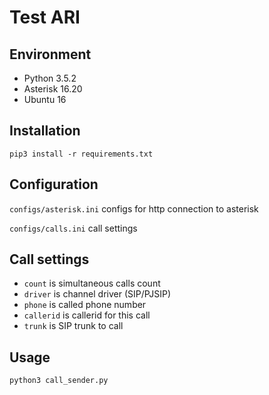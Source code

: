Test ARI
========

Environment
-----------
* Python 3.5.2
* Asterisk 16.20
* Ubuntu 16

Installation
------------

`pip3 install -r requirements.txt`

Configuration
-------------
`configs/asterisk.ini` configs for http connection to asterisk

`configs/calls.ini` call settings

Call settings
-------------
* `count` is simultaneous calls count
* `driver` is channel driver (SIP/PJSIP)
* `phone` is called phone number
* `callerid` is callerid for this call
* `trunk` is SIP trunk to call

Usage
-----
`python3 call_sender.py`
